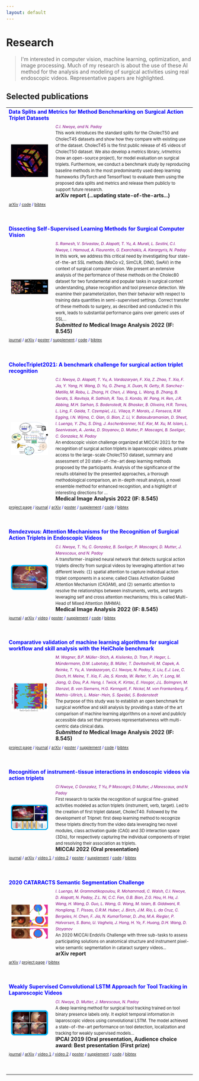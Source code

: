 ```yaml
---
layout: default
---
```

# Research
> I'm interested in computer vision, machine learning, optimization, and image processing. 
Much of my research is about the use of these AI method for the analysis and modeling of surgical activities using real endoscopic videos. 
Representative papers are highlighted.



## Selected publications
<table>
  <!--- paper 8 -->
  <tr>
    <td colspan=2 style="color:blue"><b>Data Splits and Metrics for Method Benchmarking on Surgical Action Triplet Datasets</b></td>
  </tr>
  <tr>
    <td style="padding:2.5%;width:25%;vertical-align:middle;min-width:120px">
        <img src="assets/img/datasplitmetric2022.gif" alt="project image" style="width:auto; height:auto; max-width:100%;" />
    </td>
    <td>
      <i style="font-size:75%; color:purple">C.I. Nwoye, and N. Padoy</i><br /> 
      <span style="font-size:80%">
        This work introduces the standard splits for the CholecT50 and CholecT45 datasets and show how they compare with existing use of the dataset. CholecT45 is the first public release of 45 videos of CholecT50 dataset. We also develop a metrics library, <i>ivtmetrics</i> (now an open-source project), for model evaluation on surgical triplets. Furthermore, we conduct a benchmark study by reproducing baseline methods in the most predominantly used deep learning frameworks (PyTorch and TensorFlow) to evaluate them using the proposed data splits and metrics and release them publicly to support future research. 
      </span><br>
      <b style="font-size:20%: color:dark-blue">arXiv report (...updating state-of-the-arts...)</b>      
    </td>
  </tr>
  <tr>
    <td colspan=2 style="color:blue">
      <span style="font-size:75%">
        <a href="https://arxiv.org/pdf/2204.05235.pdf">arXiv</a> / 
        <a href="https://github.com/CAMMA-public/attention-triplet">code</a> / 
        <a href="">bibtex</a> 
      </span><p><br /></p>
    </td>
  </tr>
  
  
  <!--- paper 7 -->
  <tr>
    <td colspan=2 style="color:blue"><b>Dissecting Self-Supervised Learning Methods for Surgical Computer Vision</b></td>
  </tr>
  <tr>
    <td style="padding:2.5%;width:25%;vertical-align:middle;min-width:120px">
        <img src="assets/img/ssl2022.png" alt="project image" style="width:auto; height:auto; max-width:100%;" />
    </td>
    <td>
      <i style="font-size:75%; color:purple">S. Ramesh, V. Srivastav, D. Alapatt, T. Yu, A. Murali, L. Sestini, C.I. Nwoye, I. Hamoud, A. Fleurentin, G. Exarchakis, A. Karargyris, N. Padoy</i><br /> 
      <span style="font-size:80%">
        In this work, we address this critical need by investigating four state-of-the-art SSL methods (MoCo v2, SimCLR, DINO, SwAV) in the context of surgical computer vision. We present an extensive analysis of the performance of these methods on the Cholec80 dataset for two fundamental and popular tasks in surgical context understanding, phase recognition and tool presence detection. We examine their parameterization, then their behavior with respect to training data quantities in semi-supervised settings. Correct transfer of these methods to surgery, as described and conducted in this work, leads to substantial performance gains over generic uses of SSL...
      </span><br>
      <b style="font-size:20%: color:dark-blue"><i>Submitted to</i> Medical Image Analysis 2022 (IF: 8.545)</b>      
    </td>
  </tr>
  <tr>
    <td colspan=2 style="color:blue">
      <span style="font-size:75%">
        <a href="#">journal</a> /
        <a href="https://arxiv.org/pdf/2207.00449.pdf">arXiv</a> / 
        <a href="#">poster</a> / 
        <a href="#">supplement</a> / 
        <a href="https://github.com/CAMMA-public/SelfSupSurg">code</a> / 
        <a href="#">bibtex</a> 
      </span><p><br /></p>
    </td>
  </tr>
  
  
  <!--- paper 6 -->
  <tr>
    <td colspan=2 style="color:blue"><b>CholecTriplet2021: A benchmark challenge for surgical action triplet recognition</b></td>
  </tr>
  <tr>
    <td style="padding:2.5%;width:25%;vertical-align:middle;min-width:120px">
        <img src="assets/img/ct2021.png" alt="project image" style="width:auto; height:auto; max-width:100%;" />
    </td>
    <td>
      <i style="font-size:75%; color:purple">C.I. Nwoye, D. Alapatt, T. Yu, A. Vardazaryan, F. Xia, Z. Zhao, T. Xia, F. Jia, Y. Yang, H. Wang, D. Yu, G. Zheng, X. Duan, N. Getty, R. Sanchez-Matilla, M. Robu, L. Zhang, H. Chen, J. Wang, L. Wang, B. Zhang, B. Gerats, S. Raviteja, R. Sathish, R. Tao, S. Kondo, W. Pang, H. Ren, J.R. Abbing, M.H. Sarhan, S. Bodenstedt, N. Bhasker, B. Oliveira, H.R. Torres, L. Ling, F. Gaida, T. Czempiel, J.L. Vilaça, P. Morais, J. Fonseca, R.M. Egging, I.N. Wijma, C. Qian, G. Bian, Z. Li, V. Balasubramanian, D. Sheet, I. Luengo, Y. Zhu, S. Ding, J. Aschenbrenner, N.E. Kar, M. Xu, M. Islam, L. Seenivasan, A. Jenke, D. Stoyanov, D. Mutter, P. Mascagni, B. Seeliger, C. Gonzalez, N. Padoy</i><br /> 
      <span style="font-size:80%">
        An endoscopic vision challenge organized at MICCAI 2021 for the recognition of surgical action triplets in laparoscopic videos. private access to the large-scale CholecT50 dataset, summary and assessment of 20 state-of-the-art deep learning methods proposed by the participants. Analysis of the significance of the results obtained by the presented approaches, a thorough methodological comparison, an in-depth result analysis, a novel ensemble method for enhanced recognition, and a highlight of interesting directions for …
      </span><br>
      <b style="font-size:20%: color:dark-blue">Medical Image Analysis 2022 (IF: 8.545)</b>      
    </td>
  </tr>
  <tr>
    <td colspan=2 style="color:blue">
      <span style="font-size:75%">
        <a href="https://cholectriplet2021.grand-challenge.org/">project page</a> /
        <a href="#">journal</a> /
        <a href="https://arxiv.org/pdf/2204.04746.pdf">arXiv</a> / 
        <a href="#">poster</a> / 
        <a href="#">supplement</a> / 
        <a href="https://github.com/CAMMA-public/cholectriplet2021">code</a> / 
        <a href="">bibtex</a> 
      </span><p><br /></p>
    </td>
  </tr>
  
  
  <!--- paper 4 -->
  <tr>
    <td colspan=2 style="color:blue"><b>Rendezvous: Attention Mechanisms for the Recognition of Surgical Action Triplets in Endoscopic Videos</b></td>
  </tr>
  <tr>
    <td style="padding:2.5%;width:25%;vertical-align:middle;min-width:120px">
        <img src="assets/img/media2022.png" alt="project image" style="width:auto; height:auto; max-width:100%;" />
    </td>
    <td>
      <i style="font-size:75%; color:purple">C.I. Nwoye, T. Yu, C. Gonzalez, B. Seeliger, P. Mascagni, D. Mutter, J. Marescaux, and N. Padoy</i><br /> 
      <span style="font-size:80%">
        A transformer-inspired neural network that detects surgical action triplets directly from surgical videos by leveraging attention at two different levels: 
        (1) spatial attention to capture individual action triplet components in a scene; called Class Activation Guided Attention Mechanism (CAGAM), and 
        (2) semantic attention to resolve the relationships between instruments, verbs, and targets leveraging self and cross attention mechanisms; 
        this is called Multi-Head of Mixed Attention (MHMA).
      </span><br>
      <b style="font-size:20%: color:dark-blue">Medical Image Analysis 2022 (IF: 8.545)</b>      
    </td>
  </tr>
  <tr>
    <td colspan=2 style="color:blue">
      <span style="font-size:75%">
        <a href="https://doi.org/10.1016/j.media.2022.102433">journal</a> /
        <a href="https://arxiv.org/abs/2109.03223">arXiv</a> / 
        <a href="https://www.youtube.com/watch?v=d_yHdJtCa98&t=61s">video</a> /
        <a href="https://ars.els-cdn.com/content/image/1-s2.0-S1361841522000846-ga1.jpg">poster</a> / 
        <a href="https://ars.els-cdn.com/content/image/1-s2.0-S1361841522000846-mmc1.pdf">supplement</a> / 
        <a href="https://github.com/CAMMA-public/rendezvous">code</a> / 
        <a href="https://scholar.googleusercontent.com/scholar.bib?q=info:NvIar7XwfCEJ:scholar.google.com/&output=citation&scisdr=CgVAT2hXEOS4tcjKXjw:AAGBfm0AAAAAY1HMRjw1Vj8y99GIlCuK4Y487-0VkR7j&scisig=AAGBfm0AAAAAY1HMRu-hHlghtvoQXt99SSsSyJSB-yI8&scisf=4&ct=citation&cd=-1&hl=en">bibtex</a> 
      </span><p><br /></p>
    </td>
  </tr>
  
  <!--- paper 5 -->
  <tr>
    <td colspan=2 style="color:blue"><b>Comparative validation of machine learning algorithms for surgical workflow and skill analysis with the HeiChole benchmark</b></td>
  </tr>
  <tr>
    <td style="padding:2.5%;width:25%;vertical-align:middle;min-width:120px">
        <img src="assets/img/heichole2019.png" alt="project image" style="width:auto; height:auto; max-width:100%;" />
    </td>
    <td>
      <i style="font-size:75%; color:purple">M. Wagner, B.P. Müller-Stich, A. Kisilenko, D. Tran, P. Heger, L. Mündermann, D.M. Lubotsky, B. Müller, T. Davitashvili, M. Capek, A. Reinke, T. Yu, A. Vardazaryan, C.I. Nwoye, N. Padoy, X. Liu, E.J. Lee, C. Disch, H. Meine, T. Xia, F. Jia, S. Kondo, W. Reiter, Y. Jin, Y. Long, M. Jiang, Q. Dou, P.A. Heng, I. Twick, K. Kirtac, E. Hosgor, J.L. Bolmgren, M. Stenzel, B. von Siemens, H.G. Kenngott, F. Nickel, M. von Frankenberg, F. Mathis-Ullrich, L. Maier-Hein, S. Speidel, S. Bodenstedt</i><br /> 
      <span style="font-size:80%">
        The purpose of this study was to establish an open benchmark for surgical workflow and skill analysis by providing a state of the art comparison of machine learning algorithms on a novel and publicly accessible data set that improves representativeness with multi-centric data clinical data.
      </span><br>
      <b style="font-size:20%: color:dark-blue"><i>Submitted to </i>Medical Image Analysis 2022 (IF: 8.545)</b>      
    </td>
  </tr>
  <tr>
    <td colspan=2 style="color:blue">
      <span style="font-size:75%">
        <a href="https://www.synapse.org/#!Synapse:syn18824884/wiki/592586">project page</a> /
        <a href="#">journal</a> /
        <a href="https://arxiv.org/ftp/arxiv/papers/2109/2109.14956.pdf">arXiv</a> / 
        <a href="#">poster</a> / 
        <a href="#">supplement</a> / 
        <a href="#">code</a> / 
        <a href="#">bibtex</a> 
      </span><p><br /></p>
    </td>
  </tr>
  
  
  
  
  <!--- paper 2 -->
  <tr>
    <td colspan=2 style="color:blue"><b>Recognition of instrument-tissue interactions in endoscopic videos via action triplets</b></td>
  </tr>
  <tr>
    <td style="padding:2.5%;width:25%;vertical-align:middle;min-width:120px">
        <img src="assets/img/miccai2020.png" alt="project image" style="width:auto; height:auto; max-width:100%;" />
    </td>
    <td>
      <i style="font-size:75%; color:purple">CI Nwoye, C Gonzalez, T Yu, P Mascagni, D Mutter, J Marescaux, and N Padoy</i><br /> 
      <span style="font-size:80%">
        First research to tackle the recognition of surgical fine-grained activities modeled as action triplets (instrument, verb, target). 
        Led to the creation of first triplet dataset, CholecT40.
        Followed by the development of Tripnet: first deep learning method to recognize these triplets directly from the video data leveraging two novel modules, 
        class activation guide (CAG) and 3D interaction space (3Dis), for respectively capturing the individual components of triplet and resolving their association as triplets.        
      </span><br>
      <b style="font-size:20%: color:dark-blue">MICCAI 2022 (Oral presentation)</b>      
    </td>
  </tr>
  <tr>
    <td colspan=2 style="color:blue">
      <span style="font-size:75%">
        <a href="https://link.springer.com/chapter/10.1007/978-3-030-59716-0_35">journal</a> /
        <a href="https://arxiv.org/abs/2007.05405">arXiv</a> / 
        <a href="https://youtu.be/vnMwlS5tvHE">video 1</a> /  
        <a href="https://youtu.be/SNhd1yzOe50">video 2</a> / 
        <a href="#">poster</a> / 
        <a href="#">supplement</a> / 
        <a href="https://github.com/CAMMA-public/tripnet">code</a> / 
        <a href="https://scholar.googleusercontent.com/scholar.bib?q=info:ZZm_AZpFBVkJ:scholar.google.com/&output=citation&scisdr=CgVAT2hXEOS4tcjIyig:AAGBfm0AAAAAY1HO0ihWUeoZS9wMI9kqhDsAxPhc9m7e&scisig=AAGBfm0AAAAAY1HO0tbsKCBz_ahuqJJjchZZFscqaly0&scisf=4&ct=citation&cd=-1&hl=en">bibtex</a> 
      </span><p><br /></p>
    </td>
  </tr>
  
  
  <!--- paper 3 -->
  <tr>
    <td colspan=2 style="color:blue"><b>2020 CATARACTS Semantic Segmentation Challenge</b></td>
  </tr>
  <tr>
    <td style="padding:2.5%;width:25%;vertical-align:middle;min-width:120px">
        <img src="assets/img/cadis2020.png" alt="project image" style="width:auto; height:auto; max-width:100%;" />
    </td>
    <td>
      <i style="font-size:75%; color:purple">I. Luengo, M. Grammatikopoulou, R. Mohammadi, C. Walsh, C.I. Nwoye, D. Alapatt, N. Padoy, Z.L. Ni, C.C. Fan, G.B. Bian, Z.G. Hou, H. Ha, J. Wang, H. Wang, D. Guo, L. Wang, G. Wang, M. Islam, B. Giddwani, R. Hongliang, T. Pissas, C.R.M. Huber, J. Birch, J.M. Rio, L. da Cruz, C. Bergeles, H. Chen, F. Jia, N. KumarTomar, D. Jha, M.A. Riegler, P. Halvorsen, S. Bano, U. Vaghela, J. Hong, H. Ye, F. Huang, D.H. Wang, D. Stoyanov</i><br /> 
      <span style="font-size:80%">
       An 2020 MICCAI EndoVis Challenge with three sub-tasks to assess participating solutions on anatomical structure and instrument pixel-wise semantic segmentation in cataract surgery videos...
      </span><br>
      <b style="font-size:20%: color:dark-blue">arXiv report</b>      
    </td>
  </tr>
  <tr>
    <td colspan=2 style="color:blue">
      <span style="font-size:75%">
        <a href="https://arxiv.org/pdf/2110.10965.pdf">arXiv</a> / 
        <a href="https://cataracts-semantic-segmentation2020.grand-challenge.org/">project page</a> / 
        <a href="#">bibtex</a> 
      </span><p><br /></p>
    </td>
  </tr>
  
  <!--- paper 1 -->
  <tr>
    <td colspan=2 style="color:blue"><b>Weakly Supervised Convolutional LSTM Approach for Tool Tracking in Laparoscopic Videos</b></td>
  </tr>
  <tr>
    <td style="padding:2.5%;width:25%;vertical-align:middle;min-width:120px">
        <img src="assets/img/ipcai2019.gif" alt="project image" style="width:auto; height:auto; max-width:100%;" />
    </td>
    <td>
      <i style="font-size:75%; color:purple">CI. Nwoye, D. Mutter, J. Marescaux, N. Padoy</i><br /> 
      <span style="font-size:80%">
        A deep learning method for surgical tool tracking trained on tool binary presence labels only. 
        It exploit temporal information in laparoscopic videos using convolutional LSTM. 
        The model achieved a state-of-the-art performance on tool detection, localization and tracking for weakly supervised models...
      </span><br>
      <b style="font-size:20%: color:dark-blue">IPCAI 2019 (Oral presentation, Audience choice award: Best presentation (First prize)</b>      
    </td>
  </tr>
  <tr>
    <td colspan=2 style="color:blue">
      <span style="font-size:75%">
        <a href="https://link.springer.com/article/10.1007/s11548-019-01958-6">journal</a> /
        <a href="https://arxiv.org/abs/1812.01366">arXiv</a> / 
        <a href="https://youtu.be/vnMwlS5tvHE">video 1</a> /  
        <a href="https://youtu.be/SNhd1yzOe50">video 2</a> / 
        <a href="#">poster</a> / 
        <a href="#">supplement</a> / 
        <a href="https://github.com/CAMMA-public/ConvLSTM-Surgical-Tool-Tracker">code</a> / 
        <a href="https://scholar.googleusercontent.com/scholar.bib?q=info:CweYMKcUKesJ:scholar.google.com/&output=citation&scisdr=CgVAT2hXEOS4tci6tek:AAGBfm0AAAAAY1G8rem5lpW_N2pYmU0J2PqD_-QplUgI&scisig=AAGBfm0AAAAAY1G8rR6pMAYq25cZ2OGGW-Eiu_Fu8lXq&scisf=4&ct=citation&cd=-1&hl=en">bibtex</a> 
      </span><p><br /></p>
    </td>
  </tr>
  
</table>





<!-- 
        <table style="width:100%;border:0px;border-spacing:0px;border-collapse:separate;margin-right:auto;margin-left:auto;">

          {% for post in site.posts %}
          {% for cat in post.categories %}
          {% if cat == 'research' %}
          <tr>
            <td style="padding:2.5%;width:25%;vertical-align:middle;min-width:120px">
              <img src="/tn{{post.image}}" alt="project image" style="width:auto; height:auto; max-width:100%;" />
            </td>
            <td style="padding:2.5%;width:75%;vertical-align:middle">
              <h3>{{post.title}}</h3>
              <br>
              {{post.authors}}

              <br>
              <em>{{post.venue}}</em>, {{ post.date | date: "%Y" }}
              <br>
              {% if post.arxiv %}
              <a href="{{post.arxiv}}">arxiv</a> /
              {% endif %}
              {% if post.video %}
              <a href="{{post.video}}">video</a> /
              {% endif %}
              {% if post.code %}
              <a href="{{post.code}}">code</a> /
              {% endif %}
              {% if post.poster %}
              <a href="{{post.poster}}">poster</a> /
              {% endif %}
              {% if post.slides %}
              <a href="{{post.slides}}">slides</a> /
              {% endif %}
              <p></p>
              {{ post.excerpt }}
            </td>
          </tr>
          {% endif %}
          {% endfor %}
          {% endfor %}
        </table>
        <br> -->
